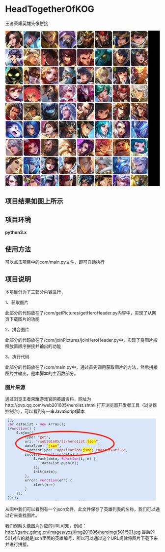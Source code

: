 # HeadTogetherOfKOG
王者荣耀英雄头像拼接
  
  ![Aaron Swartz](/com/showData/HeadTogether.jpg)

## 项目结果如图上所示

## 项目环境

#### python3.x

## 使用方法

可以点击项目中的com/main.py文件，即可自动执行

## 项目说明
本项目分为了三部分内容进行，

1、获取图片

此部分的代码放在了/com/getPictures/getHeroHeader.py内容中，实现了从网页下载图片的功能

2、拼合图片

此部分的代码放在了/com/joinPictures/joinHeroHeader.py中，实现了将图片按照放置顺序拼接并输出的功能

3、执行代码

此部分的代码放在了/com/main.py中，通过首先调用获取图片的方法，然后拼接图片并输出，是本脚本的主函数部分。

### 图片来源

通过浏览王者荣耀游戏官网英雄资料，网址为http://pvp.qq.com/web201605/herolist.shtml
打开浏览器开发者工具（浏览器控制台），可以看到有一串JavaScript脚本

![Aaron Swartz](/com/showData/WebCodejs.png)

从图中我们可以看到有一个json文件，此文件保存了英雄列表的名称，我们可以通过它来查找图片。

我们观察头像图片对应的URL可知，例如：http://game.gtimg.cn/images/yxzj/img201606/heroimg/501/501.jpg
最后的501对应的就是json里面的英雄编号，所以可以通过这个URL规律将图片下载下来并进行拼接。
